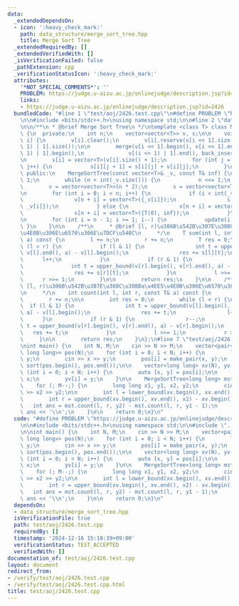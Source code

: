 ```yaml
---
data:
  _extendedDependsOn:
  - icon: ':heavy_check_mark:'
    path: data_structure/merge_sort_tree.hpp
    title: Merge Sort Tree
  _extendedRequiredBy: []
  _extendedVerifiedWith: []
  _isVerificationFailed: false
  _pathExtension: cpp
  _verificationStatusIcon: ':heavy_check_mark:'
  attributes:
    '*NOT_SPECIAL_COMMENTS*': ''
    PROBLEM: https://judge.u-aizu.ac.jp/onlinejudge/description.jsp?id=2426
    links:
    - https://judge.u-aizu.ac.jp/onlinejudge/description.jsp?id=2426
  bundledCode: "#line 1 \"test/aoj/2426.test.cpp\"\n#define PROBLEM \"https://judge.u-aizu.ac.jp/onlinejudge/description.jsp?id=2426\"\
    \n\n#include <bits/stdc++.h>\nusing namespace std;\n\n#line 2 \"data_structure/merge_sort_tree.hpp\"\
    \n\n/**\n * @brief Merge Sort Tree\n */\ntemplate <class T> class MergeSortTree\
    \ {\n  private:\n    int n;\n    vector<vector<T>> v, s;\n\n    void update(int\
    \ i) {\n        v[i].clear();\n        v[i].reserve(v[i << 1].size() + v[(i <<\
    \ 1) | 1].size());\n\n        merge(v[i << 1].begin(), v[i << 1].end(), v[(i <<\
    \ 1) | 1].begin(),\n              v[(i << 1) | 1].end(), back_inserter(v[i]));\n\
    \n        s[i] = vector<T>(v[i].size() + 1);\n        for (int j = 0; j < int(v[i].size());\
    \ j++) {\n            s[i][j + 1] = s[i][j] + v[i][j];\n        }\n    }\n\n \
    \ public:\n    MergeSortTree(const vector<T>& _v, const T& inf) {\n        n =\
    \ 1;\n        while (n < int(_v.size())) {\n            n <<= 1;\n        }\n\n\
    \        v = vector<vector<T>>(n * 2);\n        s = vector<vector<T>>(n * 2);\n\
    \n        for (int i = 0; i < n; i++) {\n            if (i < int(_v.size())) {\n\
    \                v[n + i] = vector<T>({_v[i]});\n                s[n + i] = vector<T>({T(0),\
    \ _v[i]});\n            } else {\n                v[n + i] = vector<T>({inf});\n\
    \                s[n + i] = vector<T>({T(0), inf});\n            }\n        }\n\
    \n        for (int i = n - 1; i >= 1; i--) {\n            update(i);\n       \
    \ }\n    }\n\n    /**\n     * @brief [l, r)\u306B\u542B\u307E\u308C\u308Ba\u4EE5\
    \u4E0B\u306E\u6570\u306E\u7DCF\u548C\n     */\n    T sum(int l, int r, const T&\
    \ a) const {\n        l += n;\n        r += n;\n        T res = 0;\n        while\
    \ (l < r) {\n            if (l & 1) {\n                int t = upper_bound(v[l].begin(),\
    \ v[l].end(), a) - v[l].begin();\n                res += s[l][t];\n          \
    \      l++;\n            }\n            if (r & 1) {\n                r--;\n \
    \               int t = upper_bound(v[r].begin(), v[r].end(), a) - v[r].begin();\n\
    \                res += s[r][t];\n            }\n            l >>= 1;\n      \
    \      r >>= 1;\n        }\n\n        return res;\n    }\n\n    /**\n     * @brief\
    \ [l, r)\u306B\u542B\u307E\u308C\u308Ba\u4EE5\u4E0B\u306E\u6570\u306E\u500B\u6570\
    \n     */\n    int count(int l, int r, const T& a) const {\n        l += n;\n\
    \        r += n;\n\n        int res = 0;\n        while (l < r) {\n          \
    \  if (l & 1) {\n                int t = upper_bound(v[l].begin(), v[l].end(),\
    \ a) - v[l].begin();\n                res += t;\n                l++;\n      \
    \      }\n            if (r & 1) {\n                r--;\n                int\
    \ t = upper_bound(v[r].begin(), v[r].end(), a) - v[r].begin();\n             \
    \   res += t;\n            }\n            l >>= 1;\n            r >>= 1;\n   \
    \     }\n\n        return res;\n    }\n};\n#line 7 \"test/aoj/2426.test.cpp\"\n\
    \nint main() {\n    int N, M;\n    cin >> N >> M;\n    vector<pair<long long,\
    \ long long>> pos(N);\n    for (int i = 0; i < N; i++) {\n        long long x,\
    \ y;\n        cin >> x >> y;\n        pos[i] = make_pair(x, y);\n    }\n\n   \
    \ sort(pos.begin(), pos.end());\n\n    vector<long long> xv(N), yv(N);\n    for\
    \ (int i = 0; i < N; i++) {\n        auto [x, y] = pos[i];\n\n        xv[i] =\
    \ x;\n        yv[i] = y;\n    }\n\n    MergeSortTree<long long> mst(yv, LLONG_MAX);\n\
    \    for (; M--;) {\n        long long x1, y1, x2, y2;\n        cin >> x1 >> y1\
    \ >> x2 >> y2;\n\n        int l = lower_bound(xv.begin(), xv.end(), x1) - xv.begin();\n\
    \        int r = upper_bound(xv.begin(), xv.end(), x2) - xv.begin();\n\n     \
    \   int ans = mst.count(l, r, y2) - mst.count(l, r, y1 - 1);\n        cout <<\
    \ ans << '\\n';\n    }\n\n    return 0;\n}\n"
  code: "#define PROBLEM \"https://judge.u-aizu.ac.jp/onlinejudge/description.jsp?id=2426\"\
    \n\n#include <bits/stdc++.h>\nusing namespace std;\n\n#include \"../../data_structure/merge_sort_tree.hpp\"\
    \n\nint main() {\n    int N, M;\n    cin >> N >> M;\n    vector<pair<long long,\
    \ long long>> pos(N);\n    for (int i = 0; i < N; i++) {\n        long long x,\
    \ y;\n        cin >> x >> y;\n        pos[i] = make_pair(x, y);\n    }\n\n   \
    \ sort(pos.begin(), pos.end());\n\n    vector<long long> xv(N), yv(N);\n    for\
    \ (int i = 0; i < N; i++) {\n        auto [x, y] = pos[i];\n\n        xv[i] =\
    \ x;\n        yv[i] = y;\n    }\n\n    MergeSortTree<long long> mst(yv, LLONG_MAX);\n\
    \    for (; M--;) {\n        long long x1, y1, x2, y2;\n        cin >> x1 >> y1\
    \ >> x2 >> y2;\n\n        int l = lower_bound(xv.begin(), xv.end(), x1) - xv.begin();\n\
    \        int r = upper_bound(xv.begin(), xv.end(), x2) - xv.begin();\n\n     \
    \   int ans = mst.count(l, r, y2) - mst.count(l, r, y1 - 1);\n        cout <<\
    \ ans << '\\n';\n    }\n\n    return 0;\n}\n"
  dependsOn:
  - data_structure/merge_sort_tree.hpp
  isVerificationFile: true
  path: test/aoj/2426.test.cpp
  requiredBy: []
  timestamp: '2024-12-16 15:18:39+09:00'
  verificationStatus: TEST_ACCEPTED
  verifiedWith: []
documentation_of: test/aoj/2426.test.cpp
layout: document
redirect_from:
- /verify/test/aoj/2426.test.cpp
- /verify/test/aoj/2426.test.cpp.html
title: test/aoj/2426.test.cpp
---
```

